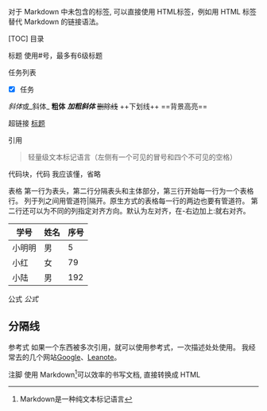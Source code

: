 对于 Markdown 中未包含的标签, 可以直接使用 HTML标签，例如用 HTML <a> 标签替代 Markdown 的链接语法。

[TOC] 目录
<!--注释-->

标题 使用#号，最多有6级标题

任务列表
- [x] 任务

*斜体*或_斜体_
**粗体**
***加粗斜体***
~~删除线~~
++下划线++
==背景高亮==

超链接
[标题](网址 "说明文字")

引用
> 轻量级文本标记语言（左侧有一个可见的冒号和四个不可见的空格）

代码块，代码
我应该懂，省略

表格
第一行为表头，第二行分隔表头和主体部分，第三行开始每一行为一个表格行。
列于列之间用管道符|隔开。原生方式的表格每一行的两边也要有管道符。
第二行还可以为不同的列指定对齐方向。默认为左对齐，在-右边加上:就右对齐。

|学号|姓名|序号|
|-|-|-|
|小明明|男|5|
|小红|女|79|
|小陆|男|192|

公式
$公式$

分隔线
---

参考式
如果一个东西被多次引用，就可以使用参考式，一次描述处处使用。
我经常去的几个网站[Google][1]、[Leanote][2]。

[1]:http://www.google.com 
[2]:http://www.leanote.com

注脚
使用 Markdown[^1]可以效率的书写文档, 直接转换成 HTML

[^1]:Markdown是一种纯文本标记语言


